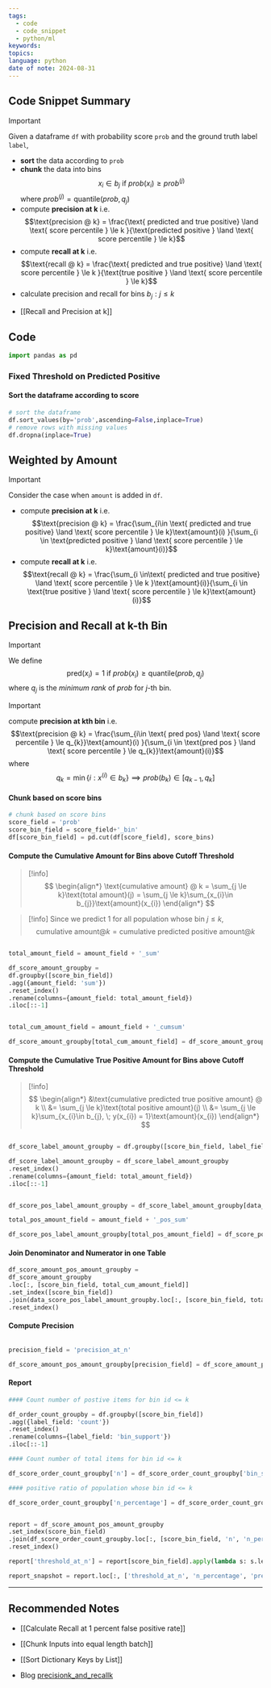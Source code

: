 ```yaml
---
tags:
  - code
  - code_snippet
  - python/ml
keywords: 
topics: 
language: python
date of note: 2024-08-31
---
```


## Code Snippet Summary

>[!important]
>Given a dataframe `df` with probability score `prob` and the ground truth label `label`, 
>- **sort** the data according to `prob`
>- **chunk** the data into bins $$x_{i} \in b_{j} \text{ if } prob(x_{i}) \ge prob^{(j)}$$ where $prob^{(j)} = \text{quantile}(prob, q_{j})$
>- compute **precision at k** i.e. $$\text{precision @ k} = \frac{\text{ predicted and true positive}  \land \text{ score percentile } \le k }{\text{predicted positive } \land \text{ score percentile } \le k}$$
>- compute **recall at k** i.e. $$\text{recall @ k} = \frac{\text{ predicted and true positive}  \land \text{ score percentile } \le k }{\text{true positive } \land \text{ score percentile } \le k}$$
>- calculate precision and recall for bins $b_{j}: j \le k$

- [[Recall and Precision at k]]

## Code

```python
import pandas as pd
```

### Fixed Threshold on Predicted Positive
#### Sort the dataframe according to score

```python
# sort the dataframe
df.sort_values(by='prob',ascending=False,inplace=True)
# remove rows with missing values
df.dropna(inplace=True)

```

## Weighted by Amount

>[!important] 
>Consider the case when `amount` is added in `df`.
>
>- compute **precision at k** i.e. $$\text{precision @ k} = \frac{\sum_{i\in \text{ predicted and true positive} \land \text{ score percentile } \le k}\text{amount}(i)   }{\sum_{i \in \text{predicted positive } \land \text{ score percentile } \le k}\text{amount}(i)}$$
>- compute **recall at k** i.e. $$\text{recall @ k} = \frac{\sum_{i \in\text{ predicted and true positive}  \land \text{ score percentile } \le k }\text{amount}(i)}{\sum_{i \in \text{true positive } \land \text{ score percentile } \le k}\text{amount}(i)}$$


## Precision and Recall at k-th Bin

>[!important]
>We define $$\text{pred}(x_{i}) = 1 \text{ if } prob(x_{i}) \ge \text{quantile}(prob, q_{j})$$ where $q_{j}$ is the *minimum rank* of $prob$ for $j$-th bin.

>[!important]
> compute **precision at kth bin** i.e. $$\text{precision @ k} = \frac{\sum_{i\in \text{ pred pos} \land \text{ score percentile } \le q_{k}}\text{amount}(i)   }{\sum_{i \in \text{pred pos } \land \text{ score percentile } \le q_{k}}\text{amount}(i)}$$ where $$q_{k} = \min\left\{i: x^{(i)} \in b_{k} \right\} \implies prob(b_{k}) \in [q_{k-1}, q_{k}] $$

#### Chunk based on score bins

```python
# chunk based on score bins
score_field = 'prob'
score_bin_field = score_field+'_bin'
df[score_bin_field] = pd.cut(df[score_field], score_bins)
```

#### Compute the Cumulative Amount for Bins above Cutoff Threshold

>[!info]
> $$
> \begin{align*}
>\text{cumulative amount} @ k = \sum_{j \le k}\text{total amount}(j) = \sum_{j \le k}\sum_{x_{i}\in b_{j}}\text{amount}(x_{i})
>\end{align*}
> $$

>[!info]
>Since we predict $1$ for all population whose bin $j \le k$, 
>$$
>\text{cumulative amount} @ k = \text{cumulative predicted positive amount} @ k
>$$ 

```python

total_amount_field = amount_field + '_sum'

df_score_amount_groupby = 
df.groupby([score_bin_field])
.agg({amount_field: 'sum'})
.reset_index()
.rename(columns={amount_field: total_amount_field})
.iloc[::-1]


total_cum_amount_field = amount_field + '_cumsum'

df_score_amount_groupby[total_cum_amount_field] = df_score_amount_groupby[total_amount_field].cumsum()
```

#### Compute the Cumulative True Positive Amount for Bins above Cutoff Threshold

>[!info]
> $$
>\begin{align*}
>&\text{cumulative predicted true positive amount} @ k \\
>&= \sum_{j \le k}\text{total positive amount}(j) \\
>&= \sum_{j \le k}\sum_{x_{i}\in b_{j}, \; y(x_{i}) = 1}\text{amount}(x_{i})
>\end{align*}
> $$

```python

df_score_label_amount_groupby = df.groupby([score_bin_field, label_field]).agg({amount_field: 'sum'})

df_score_label_amount_groupby = df_score_label_amount_groupby
.reset_index()
.rename(columns={amount_field: total_amount_field})
.iloc[::-1]


df_score_pos_label_amount_groupby = df_score_label_amount_groupby[data_score_label_amount_groupby[label_field] == 1]

total_pos_amount_field = amount_field + '_pos_sum'

df_score_pos_label_amount_groupby[total_pos_amount_field] = df_score_pos_label_amount_groupby[total_amount_field].cumsum()
```

#### Join Denominator and Numerator in one Table

```python
df_score_amount_pos_amount_groupby = 
df_score_amount_groupby
.loc[:, [score_bin_field, total_cum_amount_field]]
.set_index([score_bin_field])
.join(data_score_pos_label_amount_groupby.loc[:, [score_bin_field, total_pos_amount_field]].set_index([score_bin_field]))
.reset_index()
```

#### Compute Precision

```python

precision_field = 'precision_at_n'

df_score_amount_pos_amount_groupby[precision_field] = df_score_amount_pos_amount_groupby[total_pos_amount_field] / df_score_amount_pos_amount_groupby[total_cum_amount_field]

```

#### Report 

```python
#### Count number of postive items for bin id <= k

df_order_count_groupby = df.groupby([score_bin_field])
.agg({label_field: 'count'})
.reset_index()
.rename(columns={label_field: 'bin_support'})
.iloc[::-1]

#### Count number of total items for bin id <= k

df_score_order_count_groupby['n'] = df_score_order_count_groupby['bin_support'].cumsum()

#### positive ratio of population whose bin id <= k

df_score_order_count_groupby['n_percentage'] = df_score_order_count_groupby['n'] / (df_score_order_count_groupby['bin_support'].sum())


report = df_score_amount_pos_amount_groupby
.set_index(score_bin_field)
.join(df_score_order_count_groupby.loc[:, [score_bin_field, 'n', 'n_percentage']].set_index(score_bin_field))
.reset_index()

report['threshold_at_n'] = report[score_bin_field].apply(lambda s: s.left)

report_snapshot = report.loc[:, ['threshold_at_n', 'n_percentage', 'precision_at_n']]
```






-----------
##  Recommended Notes


- [[Calculate Recall at 1 percent false positive rate]]
- [[Chunk Inputs into equal length batch]]
- [[Sort Dictionary Keys by List]]

- Blog [precisionk_and_recallk](https://insidelearningmachines.com/precisionk_and_recallk/)